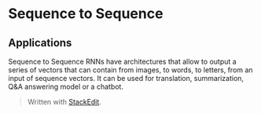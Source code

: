 # Sequence to Sequence


## Applications

Sequence to Sequence RNNs have architectures that allow to output a series of vectors that can contain from images, to words, to letters, from an input of sequence vectors.
It can be used for translation, summarization, Q&A answering model or a chatbot. 



> Written with [StackEdit](https://stackedit.io/).
<!--stackedit_data:
eyJoaXN0b3J5IjpbOTE4Nzg4NDM0LDE0MTk2NjI2NTJdfQ==
-->